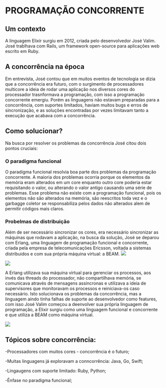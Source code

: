 # PROGRAMAÇÃO CONCORRENTE 
## Um contexto

A linguagem Elixir surgiu em 2012, criada pelo desenvolvedor José Valim.
José trablhava com Rails, um framework open-source para aplicações web escrito em Ruby.

## A concorrência na época

Em entrevista, José contou que em muitos eventos de tecnologia se dizia que a concorrência era futuro, com o surgimento de processadores multicore a ideia de rodar uma aplicação nos diversos cores do processador trasnformava a programação, com isso a programação concorrente emergiu.
Porém as linguagens não estavam preparadas para a concorrência, com suportes limitados, haviam muitos bugs e erros de sincronização, e as soluções encontradas por vezes limitavam tanto a execução que acabava com a concorrência.

## Como solucionar?
Na busca por resolver os problemas da concorrência José citou dois pontos cruciais:

### O paradigma funcional
O paradigma funcional resolvia boa parte dos problemas da programação concorrente. A maioria dos problemas ocorria porque os elementos da memória eram alterados em um core enquanto outro core poderia estar requisitando o valor, ou alterando o valor antigo causando uma série de problemas. Esse problema não existe com a programação funcional, pois os elementos não são alterados na memória, são reescritos toda vez e o garbagge coletor se responsabiliza pelos dados não alterados alem de permitir códigos mais claros.

### Probelmas de distribuição 
Além de ser necessário sincronizar os cores, era necessário sincronizar as máquinas que rodavam a aplicação, na busca da solução, José se deparou com Erlang, uma linguagem de programação funcional e concorrente, criada pela empresa de telecomunicações Ericsson, voltada a sistemas distribuidos e com sua própria máquina virtual: a BEAM.
![](https://www.google.com/imgres?q=erlang&imgurl=https%3A%2F%2Fupload.wikimedia.org%2Fwikipedia%2Fcommons%2Fthumb%2F0%2F04%2FErlang_logo.svg%2F640px-Erlang_logo.svg.png&imgrefurl=https%3A%2F%2Fen.wikipedia.org%2Fwiki%2FErlang_(programming_language)&docid=0OX59n-QAdBWUM&tbnid=EP53fFEEDv05eM&vet=12ahUKEwjY6bHJhfWJAxVXq5UCHTppLKAQM3oECF8QAA..i&w=640&h=561&hcb=2&ved=2ahUKEwjY6bHJhfWJAxVXq5UCHTppLKAQM3oECF8QAA)

![](https://www.google.com/url?sa=i&url=https%3A%2F%2Fpt.wikipedia.org%2Fwiki%2FErlang_%2528linguagem_de_programa%25C3%25A7%25C3%25A3o%2529&psig=AOvVaw3D49ZOqaneLm77PPSp9B8O&ust=1732540265759000&source=images&cd=vfe&opi=89978449&ved=0CBQQjRxqFwoTCKD80suF9YkDFQAAAAAdAAAAABAY)

A Erlang utilizava sua máquina virtual para gerenciar os processos, aos invés das threads do processador, não compartilhava memória, se comunicava através de mensagens assincronas e utilizava a ideia de supervisores que monitoravam os processos e reiniciava-os caso necessário. 
Isto solucionava os problemas da concorrência, mas a linguagem aindo tinha falhas de suporte ao desenvolvedor como features, com isso José Valim começou a deenvolver sua própria linguagem de programação, a Elixir surgiu como uma linguagem funcional e concorrente e que utiliza a BEAM como máquina virtual.

![](https://www.google.com/imgres?q=elixir%20linguagem%20quando%20foi%20criado&imgurl=http%3A%2F%2Fwww.each.usp.br%2Fpetsi%2Fjornal%2Fwp-content%2Fuploads%2F2018%2F09%2Felixir.png&imgrefurl=http%3A%2F%2Fwww.each.usp.br%2Fpetsi%2Fjornal%2F%3Fp%3D2459&docid=uYQqGT2TWeP27M&tbnid=xFUMJIdNI1ttZM&vet=12ahUKEwiSvZ6DhfWJAxUZrZUCHbiPOzoQM3oECGMQAA..i&w=720&h=250&hcb=2&ved=2ahUKEwiSvZ6DhfWJAxUZrZUCHbiPOzoQM3oECGMQAA)


## Tópicos sobre concorrência:
-Processadores com muitos cores - concorrência é o futuro;

-Muitas linguagens já exploravam a conncorrência: Java, Go, Swift;

-Lingaugens com suporte limitado: Ruby, Python;

-Ênfase no paradigma funcional;
